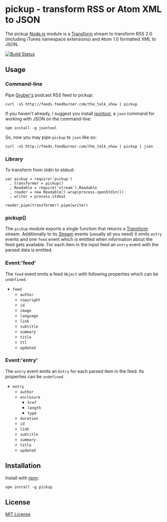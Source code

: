 # pickup - transform RSS or Atom XML to JSON 

The pickup [Node.js](http://nodejs.org/) module is a [Transform](http://nodejs.org/api/stream.html#stream_class_stream_transform) stream to transform RSS 2.0 (including iTunes namespace extensions) and Atom 1.0 formatted XML to JSON.

[![Build Status](https://secure.travis-ci.org/michaelnisi/pickup.png)](http://travis-ci.org/michaelnisi/pickup)

## Usage

### Command-line

Pipe [Gruber's](http://daringfireball.net/) podcast RSS feed to pickup:

    curl -sS http://feeds.feedburner.com/the_talk_show | pickup

If you haven't already, I suggest you install [jsontool](https://github.com/trentm/json), a `json` command for working with JSON on the command-line:

    npm install -g jsontool

So, now you may pipe `pickup` to `json` like so:

    curl -sS http://feeds.feedburner.com/the_talk_show | pickup | json

### Library

To transform from stdin to stdout:

    var pickup = require('pickup')
      , transformer = pickup()
      , Readable = require('stream').Readable
      , reader = new Readable().wrap(process.openStdin())
      , writer = process.stdout

    reader.pipe(transformer).pipe(writer)

### pickup()

The `pickup` module exports a single function that returns a [Transform](http://nodejs.org/api/stream.html#stream_class_stream_transform) stream. Additionally to its [Stream](http://nodejs.org/api/stream.html) events (usually all you need) it emits `entry` events and one `feed` event which is emitted when information about the feed gets available. For each item in the input feed an `entry` event with the parsed data is emitted.

### Event:'feed'

The `feed` event emits a feed `Object` with following properties which can be `undefined`.

- `feed`
    - `author`
    - `copyright`
    - `id`
    - `image`
    - `language`
    - `link`
    - `subtitle`
    - `summary` 
    - `title`
    - `ttl`
    - `updated`

### Event:'entry'

The `entry` event emits an `Entry` for each parsed item in the feed. Its properties can be `undefined`.

- `entry`
    - `author`
    - `enclosure`
        - `href`
        - `length`
        - `type`
    - `duration`
    - `id`
    - `link`
    - `subtitle`
    - `summary`
    - `title`
    - `updated`

## Installation

Install with [npm](https://npmjs.org):

    npm install -g pickup

## License

[MIT License](https://raw.github.com/michaelnisi/pickup/master/LICENSE)
